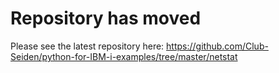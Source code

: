 # Repository has moved  
Please see the latest repository here: https://github.com/Club-Seiden/python-for-IBM-i-examples/tree/master/netstat
